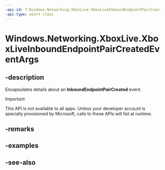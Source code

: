```yaml
---
-api-id: T:Windows.Networking.XboxLive.XboxLiveInboundEndpointPairCreatedEventArgs
-api-type: winrt class
---
```


<!-- Class syntax.
public class XboxLiveInboundEndpointPairCreatedEventArgs : Windows.Networking.XboxLive.IXboxLiveInboundEndpointPairCreatedEventArgs
-->

# Windows.Networking.XboxLive.XboxLiveInboundEndpointPairCreatedEventArgs

## -description

Encapsulates details about an **InboundEndpointPairCreated** event.

> [!IMPORTANT]
> This API is not available to all apps. Unless your developer account is specially provisioned by Microsoft, calls to these APIs will fail at runtime.

## -remarks

## -examples

## -see-also
